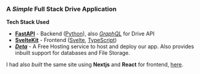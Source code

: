 ### A _Simple_ Full Stack Drive Application

**Tech Stack Used**

- **[FastAPI](https://fastapi.tiangolo.com/)** - Backend ([Python](https://www.python.org/)), also _[GraphQL](https://strawberry.rocks/)_ for Drive API
- **[SvelteKit](https://kit.svelte.dev/)** - Frontend ([Svelte](https://svelte.dev/), [TypeScript](https://www.typescriptlang.org/))
- **_[Deta](https://www.deta.sh/)_** - A Free Hosting service to host and deploy our app. Also provides inbuilt support for databases and File Storage.

I had also _built_ the same site using **Nextjs** and **React** for frontend, [here](https://github.com/shubhattin/drive-react).
